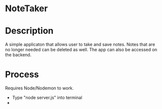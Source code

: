 # NoteTaker

# Description

A simple applicaton that allows user to take and save notes. Notes that are no longer needed can be deleted as well.
The app can also be accessed on the backend.

# Process

Requires Node/Nodemon to work.

- Type "node server.js" into terminal
-
